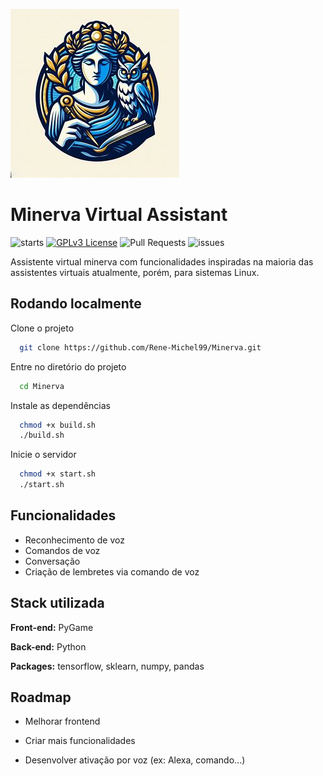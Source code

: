 
![](src/gui/src/images/icon.jpeg)


# Minerva Virtual Assistant

![starts](https://img.shields.io/github/stars/Rene-Michel99/Minerva)
[![GPLv3 License](https://img.shields.io/badge/License-GPL%20v3-yellow.svg)](https://opensource.org/licenses/)
![Pull Requests](https://img.shields.io/github/issues-pr/Rene-Michel99/Minerva) ![issues](https://img.shields.io/github/issues/Rene-Michel99/Minerva)

Assistente virtual minerva com funcionalidades inspiradas na
maioria das assistentes virtuais atualmente, porém, para sistemas
Linux.

## Rodando localmente

Clone o projeto

```bash
  git clone https://github.com/Rene-Michel99/Minerva.git
```

Entre no diretório do projeto

```bash
  cd Minerva
```

Instale as dependências

```bash
  chmod +x build.sh
  ./build.sh
```

Inicie o servidor

```bash
  chmod +x start.sh
  ./start.sh
```


## Funcionalidades

- Reconhecimento de voz
- Comandos de voz
- Conversação
- Criação de lembretes via comando de voz


## Stack utilizada

**Front-end:** PyGame

**Back-end:** Python

**Packages:** tensorflow, sklearn, numpy, pandas


## Roadmap

- Melhorar frontend

- Criar mais funcionalidades

- Desenvolver ativação por voz (ex: Alexa, comando...)

